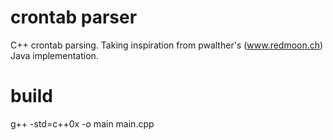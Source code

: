 crontab parser
==============

C++ crontab parsing. Taking inspiration from pwalther's (www.redmoon.ch) Java implementation.

build
==============

g++ -std=c++0x -o main main.cpp
